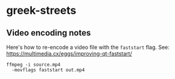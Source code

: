 # greek-streets

## Video encoding notes

Here's how to re-encode a video file with the `faststart` flag. See:
https://multimedia.cx/eggs/improving-qt-faststart/

    ffmpeg -i source.mp4
      -movflags faststart out.mp4
